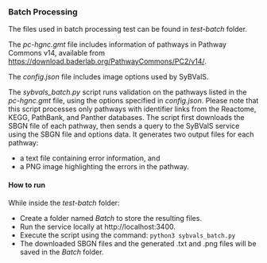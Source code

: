 ### Batch Processing

The files used in batch processing test can be found in *test-batch* folder.

The *pc-hgnc.gmt* file includes information of pathways in Pathway Commons v14, available from https://download.baderlab.org/PathwayCommons/PC2/v14/.

The *config.json* file includes image options used by SyBValS.

The *sybvals_batch.py* script runs validation on the pathways listed in the *pc-hgnc.gmt* file, using the options specified in *config.json*. 
Please note that this script processes only pathways with identifier links from the Reactome, KEGG, PathBank, and Panther databases. The script first downloads the SBGN file of each pathway, then sends a query to the SyBValS service using the SBGN file and options data. It generates two output files for each pathway:
- a text file containing error information, and
- a PNG image highlighting the errors in the pathway.

#### How to run
While inside the *test-batch* folder:

- Create a folder named *Batch* to store the resulting files.
- Run the service locally at http://localhost:3400.
- Execute the script using the command:
  ```python3 sybvals_batch.py```
- The downloaded SBGN files and the generated .txt and .png files will be saved in the *Batch* folder.
